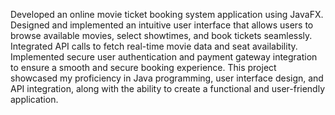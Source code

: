 Developed an online movie ticket booking system application using JavaFX. Designed and implemented
an intuitive user interface that allows users to browse available movies, select showtimes, and book tickets seamlessly.
Integrated API calls to fetch real-time movie data and seat availability. Implemented secure user authentication
and payment gateway integration to ensure a smooth and secure booking experience. This project showcased my
proficiency in Java programming, user interface design, and API integration, along with the ability to create a
functional and user-friendly application.
